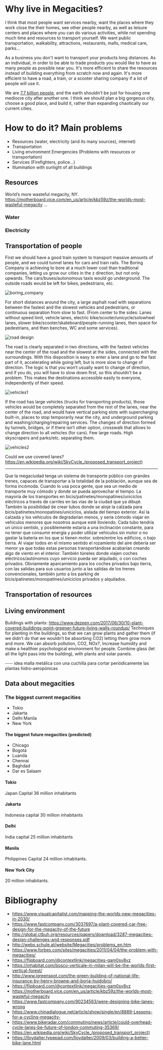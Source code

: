 # Why live in Megacities?
I think that most people want services nearby, want the places where they work close the their homes, see other people nearby, as well as leisure centers and places where you can do various activities, while not spending much time and resources to transport yourself. We want public transportation, walkability, attractions, restaurants, malls, medical care, parks...

As a business you don't want to transport your products long distances. As an individual, in order to be able to trade products you would like to have as many people as possible near you. It's more efficient to share the resources instead of building everything from scratch now and again. It's more efficient to have a road, a train, or a scooter sharing company if a lot of people will use it.

We are [7.7 billion people](http://www.worldometers.info/world-population/), and the earth shouldn't be just for housing one mediocre city after another one. I think we should plan a big gorgeous city, choose a good place, and build it, rather than expanding chaotically our current cities.

# How to do it? Main problems
* Resources (water, electricity (and its many sources), internet)
* Transportation
* Living environment
	 Emergencies (Problems with resources or 	transportation)
* Services (Firefighters, police...)
* Illumination with sunlight of all buildings


## Resources
World’s more wasteful megacity, NY.
https://motherboard.vice.com/en_us/article/kbz59z/the-worlds-most-wasteful-megacity
...
### Water
### Electricity
## Transportation of people
First we should have a good train system to transport massive amounts of people, and we could tunnel lanes for cars and train rails. The Boring Company is achieving to bore at a much lower cost than traditional companies, letting us grow our cities in the z direction, but not only upwards. The cars/buses/autonomous taxis would go underground. The outside roads would be left for bikes, pedestrians, etc.

![boring_company](files/boring_company.png "boring_company")

For short distances around the city, a large asphalt road with separations between the fastest and the slowest vehicles and pedestrians, or continuous separation from slow to fast. (From center to the sides: Lanes without speed limit, vehicle lanes, electric bike/scooter/unicycle/solowheel lanes, slower bike/scooter/skateboard/people-running lanes, then space for pedestrians, and then benches, WC and some services).

![road design](files/road_design.jpg "road design")

The road is clearly separated in two directions, with the fastest vehicles near the center of the road and the slowest at the sides, connected with the surroundings. With this disposition is easy to enter a lane and go to the fast part of it, accelerating while going left, but is more slow to change of direction. The logic is that you won’t usually want to change of direction, and if you do, you will have to slow down first, so this shouldn’t be a problem. This makes the destinations accessible easily to everyone, independently of their speed. 

![vehicles1](files/vehicles1.jpg "vehicles1")

If the road has large vehicles (trucks for transporting products), those vehicles would be completely separated from the rest of the lanes, near the center of the road, and would have vertical parking slots with supercharging built-in, places to stop temporarily near the city, and underground parking and washing/charging/repairing services. The changes of direction formed by tunnels, bridges, or if there isn’t other option, crosswalk that allows to change direction to all vehicles (for cars). Few large roads. High skyscrapers and parks/etc. separating them.

![vehicles2](files/vehicles2.jpg "vehicles2")

Could we use covered lanes? https://en.wikipedia.org/wiki/SkyCycle_(proposed_transport_project)

------------------------
Que la megaciudad tenga un sistema de transporte público con grandes trenes, capaces de transportar a la totalidad de la población, aunque sea de forma incómoda. Cuando lo usa poca gente, que sea un medio de transporte muy cómodo y donde se pueda aprovechar el tiempo. La mayoría de los transportes en bicis/patinetes/monopatines/uniciclos eléctricos a través de carriles en las vías de la ciudad que ya dibujé.
También la posibilidad de crear tubos donde se aloje la calzada para bicis/patinetes/monopatines/uniciclos, aislada del tiempo exterior. Así la calzada y los vehículos de degradarían menos, y sería cómodo viajar en vehículos menores que nosotros aunque esté lloviendo.
Cada tubo tendría un único sentido, y posiblemente estaría a una inclinación constante, para no tener que consumir energía y poder utilizar vehículos sin motor o no gastar la batería en los que sí tienen motor. sobre/entre los edificios, o bajo tierra. Al viajar todos en el mismo sentido el rozamiento del aire debería ser menor ya que todas estas personas transportándose acabarían creando algo de viento en el interior. También túneles donde viajen coches eléctricos/autónomos cuyo servicio pueda ser alquilado, o con coches privados. Obviamente aparcamiento para los coches privados bajo tierra, con las salidas para sus usuarios junto a las salidas de los trenes convencionales, también junto a los parking de bicis/patinetes/monopatines/uniciclos privados y alquilados.


## Transportation of resources
## Living environment
Buildings with plants: https://www.dezeen.com/2017/06/30/10-plant-covered-buildings-point-greener-future-living-walls-roundup/
Techniques for planting in the buildings, so that we can grow plants and gather them (if we didn’t do that we wouldn’t be absorbing CO2) letting them grow more and more. We can absorb pollution, CO2, NOx?, Increase humidity and make a healthier psychological environment for people. Combine glass (let all the light pass into the building), with plants and solar panels.

---- idea malla metálica con una cuchilla para cortar periódicamente las plantas hidro-aeropónicas

## Data about megacities
### The biggest current megacities
* Tokio
* Jakarta
* Delhi
	 Manila	
* New York
#### The biggest future megacities (predicted)
* Chicago
* Bogotá
* Luanda
* Chennai
* Baghdad
* Dar es Salaam
#### Tokio
Japan Capital 36 million inhabitants
#### Jakarta
Indonesia capital 30 million inhabitants
#### Delhi
India capital 25 million inhabitants
#### Manila
Philippines Capital 24 million inhabitants.
#### New York City
20 million inhabitants.

# Bibliography
* https://www.visualcapitalist.com/mapping-the-worlds-new-megacities-in-2030/
* https://www.fastcompany.com/3037697/a-plant-covered-car-free-design-for-the-megacity-of-the-future
* http://global.ctbuh.org/resources/papers/download/3287-megacities-design-challenges-and-responses.pdf
* http://webs.schule.at/website/Megacities/problems_en.htm
* https://www.forbes.com/sites/megacities/2011/04/04/the-problem-with-megacities/
* https://flipboard.com/@contextlink/megacities-gam0sv8vz
* https://inhabitat.com/bosco-verticale-in-milan-will-be-the-worlds-first-vertical-forest/
* http://www.igreenspot.com/the-green-building-of-national-life-insurance-by-henry-browne-and-borja-huidobro/
* https://flipboard.com/@contextlink/megacities-gam0sv8vz
* https://motherboard.vice.com/en_us/article/kbz59z/the-worlds-most-wasteful-megacity
* https://www.fastcompany.com/90234563/were-designing-bike-lanes-wrong
* https://www.chinadialogue.net/article/show/single/en/8889-Lessons-for-a-cycling-megacity-
* https://www.bikeradar.com/commuting/news/article/could-overhead-cycle-lanes-be-future-of-london-commuting-35369/
* https://en.wikipedia.org/wiki/SkyCycle_(proposed_transport_project)
* https://lloydalter.typepad.com/lloydalter/2009/03/building-a-better-bike-lane.html

